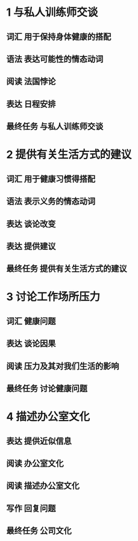# 1 与私人训练师交谈
## 词汇 用于保持身体健康的搭配
## 语法 表达可能性的情态动词
## 阅读 法国悖论
## 表达 日程安排
## 最终任务 与私人训练师交谈
# 2 提供有关生活方式的建议
## 词汇 用于健康习惯得搭配
## 语法 表示义务的情态动词
## 表达 谈论改变
## 表达 提供建议
## 最终任务 提供有关生活方式的建议
# 3 讨论工作场所压力
## 词汇 健康问题
## 表达 谈论因果
## 阅读 压力及其对我们生活的影响
## 最终任务 讨论健康问题 
# 4 描述办公室文化
## 表达 提供近似信息
## 阅读 办公室文化
## 阅读 描述办公室文化
## 写作 回复问题
## 最终任务 公司文化